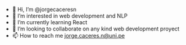 - 👋 Hi, I’m @jorgecaceresn
- 👀 I’m interested in web development and NLP
- 🌱 I’m currently learning React
- 💞️ I’m looking to collaborate on any kind web development proyect
- 📫 How to reach me jorge.caceres.n@uni.pe

<!---
jorgecaceresn/jorgecaceresn is a ✨ special ✨ repository because its `README.md` (this file) appears on your GitHub profile.
You can click the Preview link to take a look at your changes.
--->
